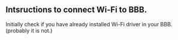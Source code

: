 ## Intsructions to connect Wi-Fi to BBB.
Initially check if you have already installed Wi-Fi driver in your BBB. (probably it is not.) </br>
